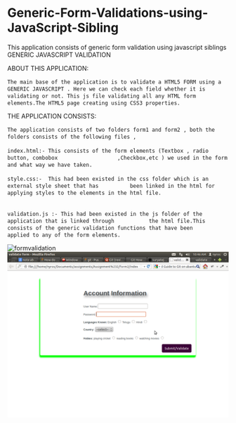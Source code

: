 Generic-Form-Validations-using-JavaScript-Sibling
=================================================

This application consists of generic form validation using javascript siblings
GENERIC JAVASCRIPT VALIDATION


  

ABOUT THIS APPLICATION:


	The main base of the application is to validate a HTML5 FORM using a GENERIC JAVASCRIPT . Here we can check each field whether it is validating or not. This js file validating all any HTML form elements.The HTML5 page creating using CSS3 properties.




THE APPLICATION CONSISTS:

	The application consists of two folders form1 and form2 , both the folders consists of the following files ,	

	index.html:- This consists of the form elements (Textbox , radio button, combobox			        ,Checkbox,etc ) we used in the form and what way we have taken. 

	style.css:-  This had been existed in the css folder which is an external style sheet that has 			been linked in the html for applying styles to the elements in the html file.

	
	validation.js :- This had been existed in the js folder of the application that is linked through 			the html file.This consists of the generic validation functions that have been 			applied to any of the form elements.
	


<img style="max-width:100%;" src="https://raw.github.com/dhanababu-nyros/Generic-Form-Validations-using-JavaScript-Sibling/5248970b11938c4e4a3d0832596e58c81096c29d/Screenshot%20form1.png" alt="formvalidation" title="formvalidation">



<img style="max-width:100%;" src="https://github.com/dhanababu-nyros/Generic-Form-Validations-using-JavaScript-Sibling/blob/master/Screenshot%20form2.png" alt="formvalidation" title="formvalidation">

















	



   

